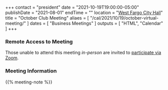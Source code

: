 +++
contact = "president"
date = "2021-10-19T19:00:00-05:00"
publishDate = "2021-08-01"
endTime = ""
location = "[West Fargo City Hall](/places/west-fargo-city-hall/)"
title = "October Club Meeting"
aliaes = [ "/cal/2021/10/19/october-virtual-meeting/" ]
dates = [ "Business Meetings" ]
outputs = [ "HTML", "Calendar" ]
+++
### Remote Access to Meeting

Those unable to attend this meeting *in-person* are invited to
[participate via Zoom](https://lists.rrra.org/pipermail/announce/2021-October/000595.html).

### Meeting Information

{{% meeting-note %}}
